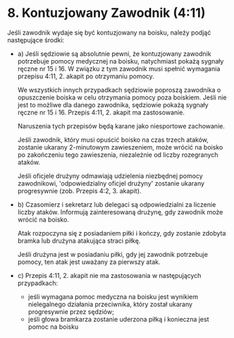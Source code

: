 # 8. Kontuzjowany Zawodnik (4:11)
Jeśli zawodnik wydaje się być kontuzjowany na boisku, należy podjąć następujące środki:

- a) Jeśli sędziowie są absolutnie pewni, że kontuzjowany zawodnik potrzebuje pomocy medycznej na boisku, natychmiast pokażą sygnały ręczne nr 15 i 16. W związku z tym zawodnik musi spełnić wymagania przepisu 4:11, 2. akapit po otrzymaniu pomocy.

  We wszystkich innych przypadkach sędziowie poproszą zawodnika o opuszczenie boiska w celu otrzymania pomocy poza boiskiem. Jeśli nie jest to możliwe dla danego zawodnika, sędziowie pokażą sygnały ręczne nr 15 i 16. Przepis 4:11, 2. akapit ma zastosowanie.

  Naruszenia tych przepisów będą karane jako niesportowe zachowanie.

  Jeśli zawodnik, który musi opuścić boisko na czas trzech ataków, zostanie ukarany 2-minutowym zawieszeniem, może wrócić na boisko po zakończeniu tego zawieszenia, niezależnie od liczby rozegranych ataków.

  Jeśli oficjele drużyny odmawiają udzielenia niezbędnej pomocy zawodnikowi, 'odpowiedzialny oficjel drużyny' zostanie ukarany progresywnie (zob. Przepis 4:2, 3. akapit).
- b) Czasomierz i sekretarz lub delegaci są odpowiedzialni za liczenie liczby ataków. Informują zainteresowaną drużynę, gdy zawodnik może wrócić na boisko.

  Atak rozpoczyna się z posiadaniem piłki i kończy, gdy zostanie zdobyta bramka lub drużyna atakująca straci piłkę.

  Jeśli drużyna jest w posiadaniu piłki, gdy jej zawodnik potrzebuje pomocy, ten atak jest uważany za pierwszy atak.
- c) Przepis 4:11, 2. akapit nie ma zastosowania w następujących przypadkach:
  - jeśli wymagana pomoc medyczna na boisku jest wynikiem nielegalnego działania przeciwnika, który został ukarany progresywnie przez sędziów;
  - jeśli głowa bramkarza zostanie uderzona piłką i konieczna jest pomoc na boisku
